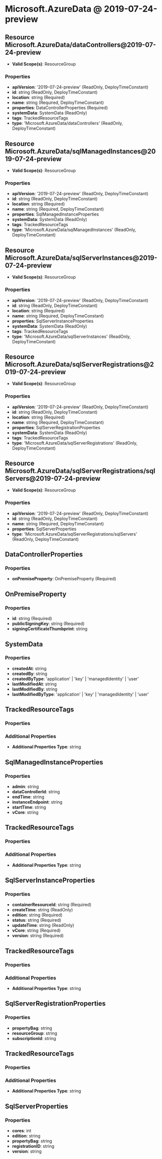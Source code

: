 # Microsoft.AzureData @ 2019-07-24-preview

## Resource Microsoft.AzureData/dataControllers@2019-07-24-preview
* **Valid Scope(s)**: ResourceGroup
### Properties
* **apiVersion**: '2019-07-24-preview' (ReadOnly, DeployTimeConstant)
* **id**: string (ReadOnly, DeployTimeConstant)
* **location**: string (Required)
* **name**: string (Required, DeployTimeConstant)
* **properties**: DataControllerProperties (Required)
* **systemData**: SystemData (ReadOnly)
* **tags**: TrackedResourceTags
* **type**: 'Microsoft.AzureData/dataControllers' (ReadOnly, DeployTimeConstant)

## Resource Microsoft.AzureData/sqlManagedInstances@2019-07-24-preview
* **Valid Scope(s)**: ResourceGroup
### Properties
* **apiVersion**: '2019-07-24-preview' (ReadOnly, DeployTimeConstant)
* **id**: string (ReadOnly, DeployTimeConstant)
* **location**: string (Required)
* **name**: string (Required, DeployTimeConstant)
* **properties**: SqlManagedInstanceProperties
* **systemData**: SystemData (ReadOnly)
* **tags**: TrackedResourceTags
* **type**: 'Microsoft.AzureData/sqlManagedInstances' (ReadOnly, DeployTimeConstant)

## Resource Microsoft.AzureData/sqlServerInstances@2019-07-24-preview
* **Valid Scope(s)**: ResourceGroup
### Properties
* **apiVersion**: '2019-07-24-preview' (ReadOnly, DeployTimeConstant)
* **id**: string (ReadOnly, DeployTimeConstant)
* **location**: string (Required)
* **name**: string (Required, DeployTimeConstant)
* **properties**: SqlServerInstanceProperties
* **systemData**: SystemData (ReadOnly)
* **tags**: TrackedResourceTags
* **type**: 'Microsoft.AzureData/sqlServerInstances' (ReadOnly, DeployTimeConstant)

## Resource Microsoft.AzureData/sqlServerRegistrations@2019-07-24-preview
* **Valid Scope(s)**: ResourceGroup
### Properties
* **apiVersion**: '2019-07-24-preview' (ReadOnly, DeployTimeConstant)
* **id**: string (ReadOnly, DeployTimeConstant)
* **location**: string (Required)
* **name**: string (Required, DeployTimeConstant)
* **properties**: SqlServerRegistrationProperties
* **systemData**: SystemData (ReadOnly)
* **tags**: TrackedResourceTags
* **type**: 'Microsoft.AzureData/sqlServerRegistrations' (ReadOnly, DeployTimeConstant)

## Resource Microsoft.AzureData/sqlServerRegistrations/sqlServers@2019-07-24-preview
* **Valid Scope(s)**: ResourceGroup
### Properties
* **apiVersion**: '2019-07-24-preview' (ReadOnly, DeployTimeConstant)
* **id**: string (ReadOnly, DeployTimeConstant)
* **name**: string (Required, DeployTimeConstant)
* **properties**: SqlServerProperties
* **type**: 'Microsoft.AzureData/sqlServerRegistrations/sqlServers' (ReadOnly, DeployTimeConstant)

## DataControllerProperties
### Properties
* **onPremiseProperty**: OnPremiseProperty (Required)

## OnPremiseProperty
### Properties
* **id**: string (Required)
* **publicSigningKey**: string (Required)
* **signingCertificateThumbprint**: string

## SystemData
### Properties
* **createdAt**: string
* **createdBy**: string
* **createdByType**: 'application' | 'key' | 'managedIdentity' | 'user'
* **lastModifiedAt**: string
* **lastModifiedBy**: string
* **lastModifiedByType**: 'application' | 'key' | 'managedIdentity' | 'user'

## TrackedResourceTags
### Properties
### Additional Properties
* **Additional Properties Type**: string

## SqlManagedInstanceProperties
### Properties
* **admin**: string
* **dataControllerId**: string
* **endTime**: string
* **instanceEndpoint**: string
* **startTime**: string
* **vCore**: string

## TrackedResourceTags
### Properties
### Additional Properties
* **Additional Properties Type**: string

## SqlServerInstanceProperties
### Properties
* **containerResourceId**: string (Required)
* **createTime**: string (ReadOnly)
* **edition**: string (Required)
* **status**: string (Required)
* **updateTime**: string (ReadOnly)
* **vCore**: string (Required)
* **version**: string (Required)

## TrackedResourceTags
### Properties
### Additional Properties
* **Additional Properties Type**: string

## SqlServerRegistrationProperties
### Properties
* **propertyBag**: string
* **resourceGroup**: string
* **subscriptionId**: string

## TrackedResourceTags
### Properties
### Additional Properties
* **Additional Properties Type**: string

## SqlServerProperties
### Properties
* **cores**: int
* **edition**: string
* **propertyBag**: string
* **registrationID**: string
* **version**: string


